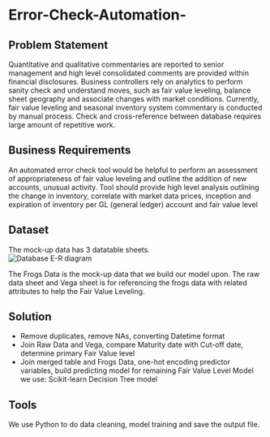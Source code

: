 # Error-Check-Automation-

## Problem Statement

Quantitative and qualitative commentaries are reported to senior management and high level consolidated comments are provided within financial disclosures. Business controllers rely on analytics to perform sanity check and understand moves, such as fair value leveling, balance sheet geography and associate changes with market conditions. Currently, fair value leveling and seasonal inventory system commentary is conducted by manual process. Check and cross-reference between database requires large amount of repetitive work. 

## Business Requirements

An automated error check tool would be helpful to perform an assessment of appropriateness of fair value leveling and outline the addition of new accounts, unusual activity. Tool should provide high level analysis outlining the change in inventory, correlate with market data prices, inception and expiration of inventory per GL (general ledger) account and fair value level 

## Dataset

The mock-up data has 3 datatable sheets.  
![Database E-R diagram](https://github.com/mail2sabs03/Error-Check-Automation-/blob/master/Result/databaseE-R.png)

The Frogs Data is the mock-up data that we build our model upon. The raw data sheet and Vega sheet is for referencing the frogs data with related attributes to help the Fair Value Leveling. 

## Solution
* Remove duplicates, remove NAs, converting Datetime format
* Join Raw Data and Vega, compare Maturity date with Cut-off date,   determine primary Fair Value level
* Join merged table and Frogs Data, one-hot encoding predictor variables, build predicting model for remaining Fair Value Level
Model we use: Scikit-learn Decision Tree model

## Tools
We use Python to do data cleaning, model training and save the output file.


